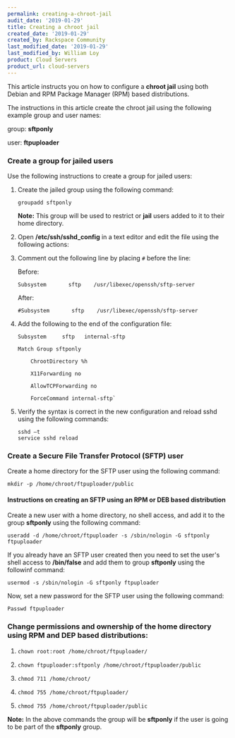 ```yaml
---
permalink: creating-a-chroot-jail
audit_date: '2019-01-29'
title: Creating a chroot jail
created_date: '2019-01-29'
created_by: Rackspace Community
last_modified_date: '2019-01-29'
last_modified_by: William Loy
product: Cloud Servers
product_url: cloud-servers
---
```


This article instructs you on how to configure a **chroot jail** using both Debian and RPM Package Manager (RPM) based distributions.

The instructions in this article create the chroot jail using the following example group and user names:

  group: **sftponly**

  user: **ftpuploader**


### Create a group for jailed users

Use the following instructions to create a group for jailed users:

1. Create the jailed group using the following command:

       groupadd sftponly

   **Note:** This group will be used to restrict or **jail** users added to it to their home directory.


2. Open **/etc/ssh/sshd_config** in a text editor and edit the file using the following actions:

  1. Comment out the following line by placing `#` before the line:
      
      Before:

         Subsystem       sftp    /usr/libexec/openssh/sftp-server
         
      After:
         
         #Subsystem       sftp    /usr/libexec/openssh/sftp-server

  2. Add the following to the end of the configuration file:

         Subsystem     sftp   internal-sftp

         Match Group sftponly

             ChrootDirectory %h

             X11Forwarding no

             AllowTCPForwarding no

             ForceCommand internal-sftp`

3. Verify the syntax is correct in the new configuration and reload sshd using the following commands:

       sshd –t
       service sshd reload

### Create a Secure File Transfer Protocol (SFTP) user

Create a home directory for the SFTP user using the following command:

   `mkdir -p /home/chroot/ftpuploader/public`

#### Instructions on creating an SFTP using an RPM or DEB based distribution

Create a new user with a home directory, no shell access, and add it to the group **sftponly** using the following command:

   `useradd -d /home/chroot/ftpuploader -s /sbin/nologin -G sftponly ftpuploader`

If you already have an SFTP user created then you need to set the user's shell access to **/bin/false** and add them to group **sftponly** using the followinf command:

   `usermod -s /sbin/nologin -G sftponly ftpuploader`

Now, set a new password for the SFTP user using the following command:

   `Passwd ftpuploader`


### Change permissions and ownership of the home directory using RPM and DEP based distributions:


1. `chown root:root /home/chroot/ftpuploader/`

2. `chown ftpuploader:sftponly /home/chroot/ftpuploader/public`

3. `chmod 711 /home/chroot/`

4. `chmod 755 /home/chroot/ftpuploader/`

5. `chmod 755 /home/chroot/ftpuploader/public`

**Note:** In the above commands the group will be **sftponly** if the user is going to be part of the **sftponly** group.

